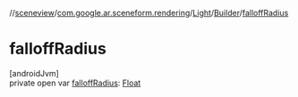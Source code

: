//[sceneview](../../../../index.md)/[com.google.ar.sceneform.rendering](../../index.md)/[Light](../index.md)/[Builder](index.md)/[falloffRadius](falloff-radius.md)

# falloffRadius

[androidJvm]\
private open var [falloffRadius](falloff-radius.md): [Float](https://kotlinlang.org/api/latest/jvm/stdlib/kotlin/-float/index.html)
